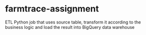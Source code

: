 # farmtrace-assignment
ETL Python job that uses source table, transform it according to the business logic and load the result into BigQuery data warehouse
